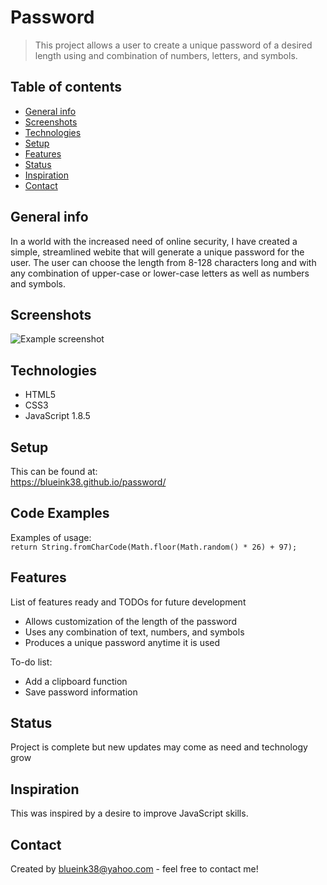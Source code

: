 # Password
> This project allows a user to create a unique password of a desired length using and combination of numbers, letters, and symbols.

## Table of contents
* [General info](#general-info)
* [Screenshots](#screenshots)
* [Technologies](#technologies)
* [Setup](#setup)
* [Features](#features)
* [Status](#status)
* [Inspiration](#inspiration)
* [Contact](#contact)

## General info
In a world with the increased need of online security, I have created a simple, streamlined webite that will generate a unique password for the user.  The user can choose the length from 8-128 characters long and with any combination of upper-case or lower-case letters as well as numbers and symbols.

## Screenshots
![Example screenshot](./img/screenshot.png)

## Technologies
* HTML5
* CSS3
* JavaScript 1.8.5

## Setup
This can be found at:  
https://blueink38.github.io/password/

## Code Examples
Examples of usage:  
`return String.fromCharCode(Math.floor(Math.random() * 26) + 97);`

## Features
List of features ready and TODOs for future development
* Allows customization of the length of the password
* Uses any combination of text, numbers, and symbols
* Produces a unique password anytime it is used

To-do list:
* Add a clipboard function
* Save password information

## Status
Project is complete but new updates may come as need and technology grow

## Inspiration
This was inspired by a desire to improve JavaScript skills.

## Contact
Created by [blueink38@yahoo.com](https://www.github.com/blueink38) - feel free to contact me!